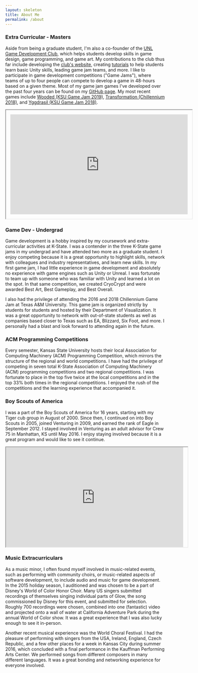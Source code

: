 ```yaml
---
layout: skeleton
title: About Me
permalink: /about
---
```


<div class="section">

<h3>Extra Curricular - Masters</h3>
<p>Aside from being a graduate student, I'm also a co-founder of the <a href="http://UNL-Game-Dev-Club.github.io" target="_blank" title="UNL Game Dev Club Website">UNL Game Development Club</a>, which helps students develop skills in game design, game programming, and game art. My contributions to the club thus far include developing the <a href="http://UNL-Game-Dev-Club.github.io" target="_blank" title="UNL Game Dev Club Website">club's website</a>, creating <a href="http://github.com/UNL-Game-Dev-Club" target="_blank" title="UNL Game Dev Club GitHub">tutorials</a> to help students learn basic Unity skills, leading game jam teams, and more. I like to participate in game development competitions ("Game Jams"), where teams of up to four people can compete to develop a game in 48-hours based on a given theme. Most of my game jam games I've developed over the past four years can be found on my <a href="http://github.com/rclafferty" target="_blank" title="Casey's GitHub Page">GitHub page</a>. My most recent games include <a href="http://github.com/UNL-Game-Dev-Club/Wooded" target="_blank" title="Wooded - GitHub">Wooded (KSU Game Jam 2019)</a>, <a href="http://github.com/UNL-Game-Dev-Club/Transformation" target="_blank" title="Transformation - GitHub">Transformation (Chillennium 2018)</a>, and <a href="http://github.com/rclafferty/Yggdrasil" target="_blank" title="Yggdrasil - GitHub">Yggdrasil (KSU Game Jam 2018)</a>.</p>

<div id="game_jam_video">
    <iframe width="560" height="315" src="https://www.youtube.com/embed/KX3DRyawhPQ" allowfullscreen style="padding:1em"></iframe>
</div>

<h3>Game Dev - Undergrad</h3>
<p>Game development is a hobby inspired by my coursework and extra-curricular activities at K-State. I was a contender in the three K-State game jams in my undergrad and have attended two more as a graduate student. I enjoy competing because it is a great opportunity to highlight skills, network with colleagues and industry representatives, and learn new skills. In my first game jam, I had little experience in game development and absolutely no experience with game engines such as Unity or Unreal. I was fortunate to team up with someone who was familiar with Unity and learned a lot on the spot. In that same competition, we created CryoCrypt and were awarded Best Art, Best Gameplay, and Best Overall.</p>
<p>I also had the privilege of attending the 2016 and 2018 Chillennium Game Jam at Texas A&M University. This game jam is organized strictly by students for students and hosted by their Department of Visualization. It was a great opportunity to network with out-of-state students as well as companies based closer to Texas such as EA, Blizzard, Six Foot, and more. I personally had a blast and look forward to attending again in the future.</p>

<h3>ACM Programming Competitions</h3>
<p>Every semester, Kansas State University hosts their local Association for Computing Machinery (ACM) Programming Competition, which mirrors the structure of the regional and world competitions. I have had the privilege of competing in seven total K-State Association of Computing Machinery (ACM) programming competitions and two regional competitions. I was fortunate to place in the top five twice at the local competitions and in the top 33&percnt; both times in the regional competitions. I enjoyed the rush of the competitions and the learning experience that accompanied it.</p>

<h3>Boy Scouts of America</h3>
<p>I was a part of the Boy Scouts of America for 16 years, starting with my Tiger cub group in August of 2000. Since then, I continued on into Boy Scouts in 2005, joined Venturing in 2009, and earned the rank of Eagle in September 2012. I stayed involved in Venturing as an adult advisor for Crew 75 in Manhattan, KS until May 2016. I enjoy staying involved because it is a great program and would like to see it continue.</p>

<div id="virtual_choir_video">
    <iframe width="560" height="315" src="https://www.youtube.com/embed/cy_yOiWHHHs" allowfullscreen style="padding-right:1em"></iframe>
</div>

<h3>Music Extracurriculars</h3>
<p>As a music minor, I often found myself involved in music-related events, such as performing with community choirs, or music-related aspects of software development, to include audio and music for game development. In the 2015 holiday season, I auditioned and was chosen to be a part of Disney's World of Color Honor Choir. Many US singers submitted recordings of themselves singing individual parts of Glow, the song commissioned by Disney for this event, and submitted for selection. Roughly 700 recordings were chosen, combined into one (fantastic) video and projected onto a wall of water at California Adventure Park during the annual World of Color show. It was a great experience that I was also lucky enough to see it in-person.</p>
<p>Another recent musical experience was the World Choral Festival. I had the pleasure of performing with singers from the USA, Ireland, England, Czech Republic, and a few other places for a week in Kansas City during summer 2016, which concluded with a final performance in the Kauffman Performing Arts Center. We performed songs from different composers in many different languages. It was a great bonding and networking experience for everyone involved.</p>
</div>